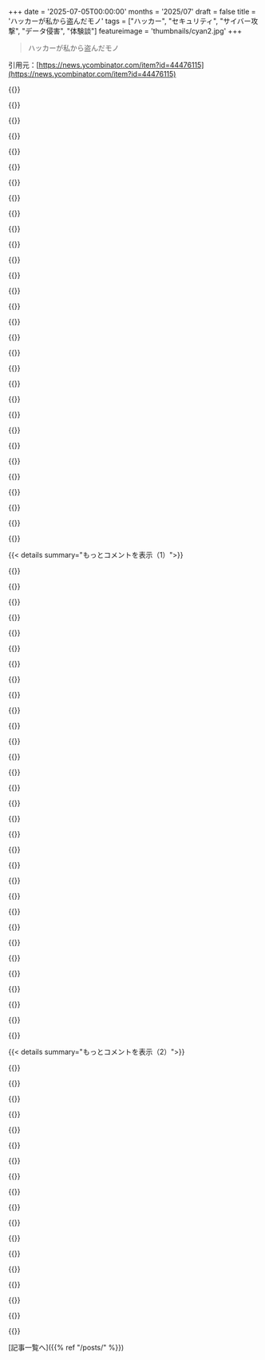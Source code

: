 +++
date = '2025-07-05T00:00:00'
months = '2025/07'
draft = false
title = 'ハッカーが私から盗んだモノ'
tags = ["ハッカー", "セキュリティ", "サイバー攻撃", "データ侵害", "体験談"]
featureimage = 'thumbnails/cyan2.jpg'
+++

> ハッカーが私から盗んだモノ

引用元：[https://news.ycombinator.com/item?id=44476115](https://news.ycombinator.com/item?id=44476115)




{{<matomeQuote body="最近ひどい騒音のビルに住んでるんだけど、適切にEQedされたwhite noiseを流したら、騒音をマスキングできて正気を保ち、少しは眠れるようになったよ。<br>mynoiseアプリはfancyじゃないけど、宣伝通りに機能するし、デバイス間でも使えるんだ。<br>買った時は誰が作ったか知らなかったけど、この記事でアプリの作者に顔が見えた気がする。<br>誰かにattackされると、人へのtrustを損なう点でさらにtraumaticだよね。<br>それでdefensiveになったりdistrustfulになったり、他の人に対してoffensiveになったりtrust-violatingになったりして、トラウマをbreedする可能性があるんだ。<br>これはattackerの言い訳にはならないけど、どうやったらこのvicious circleを終わらせられるかって聞かれたら、long-termのmental health（across generations）にかかってるって言うかな。" userName="strogonoff" createdAt="2025/07/06 05:39:27" color="#45d325">}}




{{<matomeQuote body="僕も上のtenantの騒音にlong-termで悩まされてたんだ。<br>定期的にofficeにcomplainしても、sympathyは得られたけど、それだけだった。<br>それで、Siriに”Loud neighbors”って言うたびにtemplated emailをlandlordに送るiOs shortcutを作ったんだ。<br>週に3〜4通emailを送るのが驚くほど効果的だったよ。<br>officeから誰かを追い出しながらshooshするのと、every other dayにemailにrespondしなきゃいけないのとは違うんだと思う。<br>もちろん、君のsituationにはこのstrategyがamenableじゃないかもしれないけど、<br>どちらにしても、brother/sister、共感するよ。peace and quietを願ってる。" userName="Hnrobert42" createdAt="2025/07/06 12:48:15" color="#ff33a1">}}




{{<matomeQuote body="この話をするのにright timeかわからないけど、僕も長年noisy neighboursがいたから、これを見てlaughしちゃったんだ（まだ見てなかったらだけど）：https://youtu.be/4IRB0sxw-YU<br>僕もみんなにpeace and quietを願ってるよ。" userName="davidee" createdAt="2025/07/06 16:25:26" color="">}}




{{<matomeQuote body="これはすごく良いね、リンクありがとう。<br>（僕のnoise issueは過去2年間human neighbourにinducedされたものじゃないから、今はもうlaugh about itできるんだ。）" userName="strogonoff" createdAt="2025/07/08 08:12:51" color="">}}




{{<matomeQuote body="君のempathyに感謝するよ。<br>僕も以前、noisy tenantがいる状況に住んでたんだ。<br>真夜中に何かがfallingするようなloud bang noisesがして、floorsがとてもthinだった。<br>僕のinfinite wisdomで、それをsorting outする代わりにmoveすることを決めたんだけど、<br>その少なくともpotentially negotiableな状況を、rentが3倍高いapartmentでのinflexibleなyearly tenancy contractとトレードしたんだ。<br>そこではnoisy liftがあって、complaintsにもかかわらずbuilding managementはcare lessだった。（Silver liningは、少なくともnoise EQがconstant rumbleをcoverしやすいことかな。）" userName="strogonoff" createdAt="2025/07/06 15:39:41" color="">}}




{{<matomeQuote body="Noise pollutionは、poorがdisproportionately shoulderedするもう一つのtaxだね。" userName="theteapot" createdAt="2025/07/06 19:08:48" color="">}}




{{<matomeQuote body="うん！<br>数週間前、＜country＞（編集済み：privacyのために書いた後削除）のhighway/motorwayで”stuck”（誰かにdrop offされて、別の誰かがpick upしてくれるはずが遅れてたから）してたんだ。<br>weatherはgreatだった！Sunがshiningで、coolな24度、hoodieを着てて、windyだった。<br>highway/motorwayでwaitingしてるのが退屈になったんだ。<br>近くにvillage/coffee placeは全然なかったから、縦のsmall roadを通ってgreen fieldのそばをwalkすることにしたんだ。<br>それでwindyだった。<br>bushesやtreesのleavesがswinging back and forthしてるのが見えたんだ。<br>windyでとてもcalmingだった（僕のsoulにとって）から、wonderful natureをgazingしてそこに立ってた。<br>それで、why the fuck do we live in cement boxes in cities?って考えてたんだ。<br>”a few sqmを買って、glass/brick/steelで何かをbuildして、deep foundationsなしで、”house”のすぐ隣にsmaller 25sqmの”hut”をofficeとして持って、fieldの隣にliveしてgreat lifeを送れるんじゃないか…ってね。<br>anyway、友達がarrivedして、僕をpick upしてdrivingを続けたんだ。<br>remote land/house/’office’のcostは、ほとんどの100sqm flatのcostの50%になるだろうと考えてたんだ。<br>calmnessっていうproと、middle of nowhereでaloneっていうconがあるけどね。<br>でもalways the optionはあるんだ…" userName="HenryBemis" createdAt="2025/07/06 22:41:32" color="">}}




{{<matomeQuote body="Intuitive senseはあるし、たぶん多くの場所でtrueだろうね（例えば僕はUSにはいないんだ）。<br>でも、僕が見た中でもsome of the quietest flatsはsubsidized government housingだったり、僕のrentのほとんど半分だったりしたんだ。<br>僕はただ、そういうのにluck outしなかっただけ。<br>もし君がtop N%なら、yes、たぶんnoiseについてworryする必要はないだろうね。<br>however、at this point、僕らは”the poor”のdefinitionについてarguingしてるだけだね。<br>tenancy agreementをnothingのようにforfeitするcashがないanyoneを意味するなら、yes。" userName="strogonoff" createdAt="2025/07/07 03:01:05" color="">}}




{{<matomeQuote body="Pentester/bug bounty hunterだよ。<br>ownerがこれをexperienceするのはfrustratingだろうってappreciateしてるけど、<br>これは僕にはnormal internet noiseに読めるな、worst atでも誰かがBurp Suiteをfired upしてwebsiteでgoをhitしただけだ。<br>Many, many commercial toolsはこういうsorts of attacksをen masseでデフォルトでrunしてるんだ、<br>いくつかのSaaS companiesはこれをproductとしてさえやってる。<br>The entire internetはconstantly scanされてて、そのscannerの多くは、discoveredされたwebsiteに対してautomated collections of attacksをrunするんだ。<br>それがrightだとは言わないけど、it is the reality we live inだね。<br>個人的にtaking itはしないだろう。" userName="iwassayinbourns" createdAt="2025/07/06 12:12:13" color="#ff33a1">}}




{{<matomeQuote body="もしsharkが君をattackしても、それはpersonalじゃないけど、traumaticだよね。<br>Also、sharksはethically-questionable hackersによってmadeされたんじゃない。<br>なぜ君がこのperson’s legitimate traumaをdismissする必要があるのかわからないな、<br>awfully boorish of you to do soに思えるよ。" userName="doitformango" createdAt="2025/07/06 17:32:45" color="#38d3d3">}}




{{<matomeQuote body="これ逆じゃないかなって思ったんだ。ハッカーの行為を個人的な悪意じゃなくて、処理すべき出来事として受け止める手助けをしようとしてるんだよ。<br>深く落ち込んだ出来事が、後で違う見え方をして考えが変わった経験に感謝してる。これが結局、トラウマとか処理することなんだ。予想外のことにショックを受けて最初は避けるけど、ゆっくり処理して次にどう対処するかって実用的な方法を見つける。そうすれば次は不意打ちされないから。" userName="gblargg" createdAt="2025/07/06 19:50:23" color="#ff5733">}}




{{<matomeQuote body="それめっちゃ良いポイントだね。説明してもらうと、無骨じゃなくて洞察力があるって分かるよ。ありがとう。" userName="doitformango" createdAt="2025/07/06 20:43:32" color="">}}




{{<matomeQuote body="ハッカーのせいでhttps://glslsandbox.comは実質的に死んだんだ。ハッカーがスパムして、誰も対処する時間がなくて、1年半くらい閉鎖されてる。shadertoyみたいに似たサイトはあるけど、誰かのプロジェクトがアホな連中に台無しにされるのは本当に嫌だね。<br>DoSの問題に関しては、無料だから俺はほとんどCloudflareの裏に隠れて、自分のものに自分で対処しなくて済むようにしてる。<br>ハッカーの「お前が壊される方が悪い。もっとちゃんと実装すべきだった」って態度、いつもムカつくんだよ。でも、俺はお前の窓も、ドアも、体も壊せるけど、それが可能だからってお前が悪いって言い訳にはならないだろ。まぁ、アホな連中をなくすのは不可能だって分かってるけどさ…" userName="socalgal2" createdAt="2025/07/06 14:31:27" color="#ff33a1">}}




{{<matomeQuote body="物理システムは情報システムとは違うんだよ。 impenetrableな情報システムは作れるけど、impenetrableな物理システムは作れない。物理システムは元々局所性のおかげで安全だし、security-by-obscurityの恩恵も受けられる。<br>弱い情報システムを誰でも触れるグローバルネットワークに繋いで、誰かがそれを破る方法を見つけたら、個々の攻撃者に腹を立てるより、システム的な弱点を見る価値があるんじゃない？" userName="beeflet" createdAt="2025/07/06 21:42:16" color="#ff5c5c">}}




{{<matomeQuote body="最後の部分、本当にそう思うわ。<br>俺は体格良い方で、6フィート3インチ260ポンド、Ironmanも複数やってて、スポーツ、クライミング、ウェイトリフティング、ちょっと戦闘訓練の経験もある。俺の周りのほとんどの人は素手で殺せると思う。でもやらない、君が言うように、それが人生のやり方じゃないからだ。<br>なのに、人々は自分がやりたいどんなことにも無謀にそれを当てはめる。車、電話、あるいは上で言ってるみたいに人のプロジェクトに。<br>俺がそいつらをボコボコにして、お前の母ちゃんはもっとデカい男とヤるべきだったって笑って言ったらどう感じるだろうな。<br>まあ、嫌な気分になるのは同意だ。" userName="Drunkfoowl" createdAt="2025/07/06 14:50:03" color="">}}




{{<matomeQuote body="俺も君くらいの体格で、君が言ってることを実際にやったことがある（自分で選んだわけじゃないけど）。想像できないくらい信じられないことだけど、そのプロセスは思ったよりずっと長くかかるんだ。<br>俺たちは一時的な肉袋でしかない、脆くて壊れやすい。<br>自分と、お互いを大切にしてね。" userName="ProllyInfamous" createdAt="2025/07/06 16:34:01" color="">}}




{{<matomeQuote body="自分で選んでないのに誰かを素手で殺したってこと？ごめん、よく分かんないんだけど。" userName="flkenosad" createdAt="2025/07/06 18:56:13" color="">}}




{{<matomeQuote body="他人が、可能な全ての行動の中で、その人を物理的に止めるのが最もマシな唯一の方法だと判断せざるを得ない状況に追い込むことがあるんだ。<br>これは皆が“赤ちゃんをフォークで何度も刺すのを立って見てる”のが選びたくない選択肢だと理解してるから、“選択肢がない”って言うんだよ。慣用句だね。" userName="margalabargala" createdAt="2025/07/06 23:11:46" color="">}}




{{<matomeQuote body="”素手で殺せるけどやらない”って言ってたね。それは君が偉いんじゃなくて、社会の物理システムを守る防御が何千年もの進化で厳格だからだよ。<br>今人を襲ったら刑務所か撃たれる。<br>でもインターネットみたいな情報システムは弱い。設計が悪くて進化してない。<br>だから、弱い情報システムを悪用するのは、進化させるために良いことだと思う。" userName="beeflet" createdAt="2025/07/06 21:51:11" color="">}}




{{<matomeQuote body="それって、彼は殺しまくりたいけど法律があるから止まってるだけって言ってるの？<br>変なの。<br>彼が言ってたことと真逆だよ。" userName="subscribed" createdAt="2025/07/07 08:54:49" color="">}}




{{<matomeQuote body="もし法律がなかったら、世界のGenghis Khanみたいな人たちを落ち着かせる進化的圧力はなかっただろうね。紙のルールだけじゃなくて、ルールを強制する力の組織化が大事なんだよ。<br>変なんじゃなくて、直接向き合うのが君にとって不快なだけ。その不快感も同じ進化的圧力の産物さ。<br>俺が言ってることは彼らの言うことと対立してないよ。あの投稿者は単に人を殺せる能力を自慢してたのを、奴隷道徳に合わせて自分を”良い”人に見せるように言い換えただけさ。" userName="beeflet" createdAt="2025/07/07 19:27:42" color="">}}




{{<matomeQuote body="法律だけが影響してるわけじゃないよ。他の社会的なものを含めても、それだけが影響じゃない。<br>俺の理解では、Genghis Khan自身が法的な力を持ってた…ただ他のグループと違う法律だっただけ。<br>これは人間の歴史のパターンだね。内側のグループには有利な法律、外側のグループには自分たちの法律を無視されて不利な法律を押し付けられる。<br>もしかして人間の自然な暴力性って言いたかった？だとしても、法律だけがこれに逆らう進化的圧力だって言うのは話が飛躍してるよ。" userName="IIsi50MHz" createdAt="2025/07/09 16:17:43" color="">}}




{{<matomeQuote body="1．個人的に受け止めないこと。彼らは君が誰か知らないし気にしない。<br>2．何らかのrate limiterがサーバーには不可欠になってきてる。スキャンやプローブは失礼どころかひどいけど、嫌な奴はたくさんいるからね。<br>Fail2banは簡単なログインや脆弱性スキャンに対応できるよ。<br>ウェブサーバー向けに似たのがなくても、書くのは難しくない。ウェブサーバー用のFail2banかrate-limitersを知ってる人いる？" userName="drpixie" createdAt="2025/07/06 12:07:32" color="#45d325">}}




{{<matomeQuote body="ウェブサイトの前にCloudflare（無料プラン）を置けば問題は解決するはずだよ。" userName="rvnx" createdAt="2025/07/06 14:10:34" color="#785bff">}}




{{<matomeQuote body="彼は以前のブログ投稿[0]で、音声ファイルはすでにCloudflareの背後にあるって言ってたから、Cloudflareがちゃんと機能してたなら、オリジンサーバーへの実際の帯域幅への影響はかなり限定的だったと思うよ。<br>たぶんキャッシュがバイパスされないように、クエリ文字列を無視するオプションをオンにしてると良いね。<br>俺も似たような音声サイト[1]を運営してて、HNのフロントページに載ったことがあるんだ。それもCloudflareの背後だよ。トラフィックが1日数テラバイトに跳ね上がるのは最初はちょっとショックだけど、ちゃんと設定されてればCFはうまく機能するよ。<br>[0] https://mynoise.net/blog.php#landed<br>[1] https://ambiph.one" userName="matteason" createdAt="2025/07/06 16:11:28" color="#ff5733">}}




{{<matomeQuote body="インターネットがCloudflareにみんなで頼らなきゃいけないなんて、ちょっと悲しい状態だよね。他に知ってる無料の代替サービスもないし。" userName="reddalo" createdAt="2025/07/06 14:25:25" color="">}}




{{<matomeQuote body="Fail2ban（すでに言及されてるね）みたいなサーバーサイドのソリューションを使えば、Cloudflareに頼る必要なんて誰にもないんだ。他にiptablesみたいな、もっと細かいトラフィック制御ができるツールもあるよ。万能な解決策はないから、自分の状況に合うツールを選べばいいんだ。もし状況がすごく特殊で既存のツールがどれも使えないなら、おそらく自分でコードを書くリソースがあるはずだよ。" userName="kmoser" createdAt="2025/07/06 15:10:17" color="#38d3d3">}}




{{<matomeQuote body="プライベートなデータがなくて重要じゃないウェブサイト、特に音楽アーティストにとっては、時間とエネルギーがすごくかかるんだ。Cloudflareには24時間体制で見てくれる専門家がいるし、無料の帯域幅も提供してくれる。それが全部0 USDで手に入るんだ。" userName="rvnx" createdAt="2025/07/06 15:32:03" color="">}}




{{<matomeQuote body="Cloudflareを使うことに反対してるんじゃないんだ。「みんなでCloudflareに頼る必要がある」っていう主張に対して、他の選択肢もあるって指摘することで答えてたんだよ。" userName="kmoser" createdAt="2025/07/06 19:36:47" color="">}}




{{<matomeQuote body="もしかしたら僕はただの気難しい年寄りかもしれないけど、インターネット全体がCloudflareにMiTMされてるのが、どういうわけか良いことみたいにみんなが装ってるのに心底うんざりしてるんだ。もし良い代替を探してるなら、OWASPによるModSecurityプロジェクトを見てみるのがいいと思うよ。" userName="VladVladikoff" createdAt="2025/07/06 14:59:31" color="">}}




{{< details summary="もっとコメントを表示（1）">}}

{{<matomeQuote body="君の視点がしっかり考えられてないかもしれない良い兆候の一つは、どんな反対意見も建前にすぎないって言い切っちゃう時だよ。" userName="brookst" createdAt="2025/07/06 19:48:31" color="">}}




{{<matomeQuote body="うん。君の言う通りだね。もっと簡潔に考えを書く時間を作るべきだったよ。コメントありがとう、こういうところがHacker Newsでの議論の良いところだね。<br>僕の一番の問題は、全てのウェブサイトを単一障害点にしちゃうこと。しかも大企業の利害がかかってる場所だよ。これは自由で開かれたウェブの真逆だね。<br>技術的な観点からも好きじゃないんだ。サーバーからの応答時間がかなり悪くなる。サイトのパフォーマンス向上にたくさん時間をかけてるのに、ハッカーを恐れてそれを全部捨てるのは、個人的には間違った解決策に見えるんだ。" userName="VladVladikoff" createdAt="2025/07/07 00:17:23" color="#38d3d3">}}




{{<matomeQuote body="その特定のケースでは、コストと報酬の良い比率だと思うよ。NSAが君のMyNoise履歴を知っててもリスクはすごく小さいし。メールとかすごく機密性の高いコンテンツについては、Apple、Google、Metaなんかと提携してるしね。" userName="rvnx" createdAt="2025/07/06 15:10:45" color="">}}




{{<matomeQuote body="もっと大きく考えてみてよ。NSAが君のMyNoise履歴を知るリスクはすごく小さいかもしれないけど、政府が君の全ての履歴を知るリスクはすごく大きいんだから。<br>SSLはここで追加されて、ここで削除されるんだ :)" userName="beeflet" createdAt="2025/07/06 21:57:35" color="">}}




{{<matomeQuote body="myNoiseはCloudflareを使ってるよ。<br>myNoiseは今、OneでホストされてるVirtual Private Server (VPS)上で動いてて、オーディオアセットはCloudflareを通したCDNで配信されてるんだって…" userName="wdr1" createdAt="2025/07/06 20:50:32" color="#45d325">}}




{{<matomeQuote body="fail2banでも何か対策できそうだね。" userName="sleepybrett" createdAt="2025/07/06 14:21:08" color="">}}




{{<matomeQuote body="善い奴と悪い奴の間の不公平な戦いは、何千年も悩みの種だったんだろうね。悪い奴らをどうするかって、殺す、許す、教育して更生させる、とか色々提案されてきたけど、どれもなんかうまくいかないみたい。<br>一つの解決策は、全員集めて別の惑星に送って、そこで好きなように暮らさせることかもしれないね。良い奴らを煩わせずにさ。そして、これがまさに彼らがやったことで、俺たちがここにいるんだ、なんて言う人もいるかもね 笑" userName="bronlund" createdAt="2025/07/06 11:52:49" color="">}}




{{<matomeQuote body="＞全員集めて別の惑星へ送る…<br>それ、前にも試されたことあるよ。最初は電話消毒係とか、美容師とか、広告営業マンから始まったんだ。" userName="tux1968" createdAt="2025/07/06 12:15:48" color="">}}




{{<matomeQuote body="てっきりオーストラリアの話かと思ったよ。" userName="erikerikson" createdAt="2025/07/06 12:50:44" color="">}}




{{<matomeQuote body="最近記事で見た気がするんだけど、誰かがhttpプロトコルを使って、受け取った側でサイズが爆発的に膨れ上がるように特別に細工したgzipコンテンツを配信してたんだ。クローラーって通常そんなにメモリ割り当ててないから、これいい予防策になるかもね。" userName="thijson" createdAt="2025/07/06 13:38:53" color="#ff5733">}}




{{<matomeQuote body="悪い行いに対してゼロトレランスっていう考え方は好きだな。" userName="bronlund" createdAt="2025/07/06 14:02:42" color="">}}




{{<matomeQuote body="＞悪い行い<br>あと、「zip bomb」はね、robots.txtのDisallowって指定で、サーバーが行っちゃダメって場所にあったのに、botがそこに行ったってわけ。親コメントの人が混乱してるわけじゃないと思うけど、ただまだ触れられてなかったからさ。" userName="lcnPylGDnU4H9OF" createdAt="2025/07/06 15:07:03" color="#ff33a1">}}




{{<matomeQuote body="＞全員集めて別の惑星へ送る…そして、これがまさに彼らがやったことで、俺たちがここにいるんだ、なんて言う人もいるかもね 笑<br>俺たちが悪い奴らってことか。" userName="ValentineC" createdAt="2025/07/06 13:14:41" color="">}}




{{<matomeQuote body="悪質なハッカーを殺そうとしたことなんて、いつあったんだ？" userName="tiahura" createdAt="2025/07/06 17:41:10" color="">}}




{{<matomeQuote body="例えばJunaid Hussainって奴がいるよ。ドローン攻撃は誰もが良いとは思わないかもだけど、ハッカーを殺すのは別に新しいことじゃない。" userName="bronlund" createdAt="2025/07/06 17:52:27" color="">}}




{{<matomeQuote body="可哀想に、LLMボットにクロールされたんじゃないかな。”攻撃者”は多分この人が誰か知らないよ。顔の見えない企業が彼の音やホワイトノイズコンテンツをLLMの学習に使ってるだけ。<br>俺も似たような”攻撃”を毎日受けるけど、ただのボットが証明書の透明性ログをクロールしてるだけだってわかる。サイト証明書を調べると、Let’s Encrypt CAが発行してる。せいぜいスクリプトキディが簡単に手に入るものを狙ってるだけさ。<br>今後、彼がこれらの”攻撃”を個人的に受け止めすぎないと良いな。全体的に良い人みたいだし、たぶんこの世には良すぎるくらいの人だよ。" userName="xyst" createdAt="2025/07/06 11:17:04" color="#38d3d3">}}




{{<matomeQuote body="私は長年の会員で、MyNoise.netを何年も楽しんでるよ。集中したり気が散るのを防ぐのに、これほど良いものを見つけたことはない。brain.fmやYouTube musicも使ってるけど、彼のサイトに戻ってくるのは、ただシンプルに、もっと意図的で、自分にとってより効果的だからなんだ。" userName="Procrastes" createdAt="2025/07/06 02:09:33" color="#ff33a1">}}




{{<matomeQuote body="MyNoiseアプリは私の人生を実感できるほど改善してくれたよ。家ではホワイトノイズマシンを使ってるけど、旅行中はMyNoiseが睡眠のお供。特に、目を覚ます可能性のある特定のノイズをブロックするためにEQを設定できるのが本当にありがたいんだ。<br>迷惑なハックについて聞いて残念だよ…" userName="wintermutestwin" createdAt="2025/07/06 02:09:39" color="#ff5c5c">}}




{{<matomeQuote body="全く同意！私も何年も同じように使ってるよ。<br>特に良いなって思うのは、電波が不安定な時でも、一度お気に入りのノイズを読み込めばブラウザ上でローカルに実行されること。だから接続が悪くなっても途切れずに再生し続けてくれるんだ。" userName="StanislavPetrov" createdAt="2025/07/06 05:08:41" color="#38d3d3">}}




{{<matomeQuote body="なんでこんな良い人を傷つけようとする人がいるんだろう？このサイトは素晴らしいのに。" userName="orourke" createdAt="2025/07/06 00:56:06" color="">}}




{{<matomeQuote body="世界が燃えるのを見たいだけの人っているんだよね。理由はたくさんあるけど、一番根本的には、傷ついた人が他人を傷つけるんだ。<br>誰かが…あまり友好的じゃない…時に、それを心に留めておくのが好きだよ。ひどく反応することで、相手が他の誰かに同じことをするのを正当化させてしまうからね。口から泡を吹くような狂人にならずに自分を守る方法を見つけたんだ。たいていは水鉄砲で境界を守れる。核兵器は要らない。<br>全ては繋がってる。この人（記事の著者）は世間知らずかもしれないけど、良い繋がりを生み出そうと実際努力してる。私はそれに拍手を送るよ。" userName="ChrisMarshallNY" createdAt="2025/07/06 01:20:48" color="">}}




{{<matomeQuote body="多くの人が、世界に何かしらの影響を与えたいと必死に思ってる気がするんだ。自分の存在（あるいはその影響）を誰かに認めてもらうようなこと。<br>否定的なものを表面に出すように作られた社会で、それを肯定的な方法でやるには、本当に努力が必要だよ。" userName="walls" createdAt="2025/07/06 01:47:28" color="">}}




{{<matomeQuote body="人を傷つけて喜ぶやつはいるんだよ、シンプルにそれだけだよ。" userName="heavyset_go" createdAt="2025/07/06 02:47:11" color="">}}




{{<matomeQuote body="シンプルすぎない？人間は環境とかシステムの一部で、そこでそうなるんだよ。<br>昔、世界が自分を敵視してる気がして暴れたかった身としては、あれは単なる悪意じゃなくて、そう感じてたからの一発だった。<br>原因（古い制度とか資本主義とか）が分かれば、向ける相手も変わる。mynoise guyと”the system”の違いも分かんないうちは仕方ないかもね。<br>まあ、結局クソなやつはいるし、理由が分かっても解決しないんだけど。" userName="pksebben" createdAt="2025/07/06 09:42:34" color="#ff5733">}}




{{<matomeQuote body="壊すのは作るよりずっと簡単だよね。<br>俺は作る方が好きだけど、これはラクな道じゃない。<br>ちょっとは成功したけど、俺がやったって知られてないことの方が多いな、まあそれでいいけど。" userName="ChrisMarshallNY" createdAt="2025/07/06 01:51:41" color="">}}




{{<matomeQuote body="「人は愛されたい、無理なら尊敬、それも無理なら恐れられたい、嫌われ軽蔑されてもいい。人に何か感情を起こさせたいんだ。魂は空っぽなのが怖くて、何としても繋がりたい」って、昔の小説に書いてあるよ。ハルマール・セーデルベリイの『Doctor Glas』ね。" userName="teddyh" createdAt="2025/07/06 15:43:56" color="">}}




{{<matomeQuote body="「傷ついた人が人を傷つける」ってのは分かるけど、悪意かな？多くのハッカーはサイトとかをゲームみたいに見てるだけだと思うよ。「このデータ全部取れるかな？」とか。<br>相手のことじゃなくて。<br>コメントで酷いこと言うのも同じ。相手を人間じゃなくて、ただの“endpoint”だと思ってんだよ。" userName="sircastor" createdAt="2025/07/06 16:41:24" color="#ff5733">}}




{{<matomeQuote body="ネットで他人を“dehumanize”してるってのは合ってるけど、ハッカーはWar Gamesの頃とは結構違うよ。<br>今は遊びじゃなくて、お金とか軍事目的が多い。<br>最近のハッキング集団は、SV C-Suitersが羨むくらいのプロ組織になってる。" userName="ChrisMarshallNY" createdAt="2025/07/06 17:41:59" color="">}}




{{<matomeQuote body="ターゲット攻撃じゃないよ。サイト運営してた経験から言うと、ネットはAI crawlersとかscript kiddiesとか、脆弱性探してるプログラムだらけの荒野だよ。" userName="vachina" createdAt="2025/07/06 03:31:30" color="#ff5733">}}




{{<matomeQuote body="だよね？私も彼からメールもらったし、やってること好きで何回も寄付したよ。病気治ってきて嬉しいね。<br>でも、これがターゲット攻撃って考えるのは変だよ。botかAIの暴走とかじゃない？本当に落としたいなら、ファイルをいっぱいDLするなんてやり方しないって。" userName="muppetman" createdAt="2025/07/06 07:48:42" color="#ff5c5c">}}

{{</details>}}




{{< details summary="もっとコメントを表示（2）">}}

{{<matomeQuote body="もしかしたら、どっかのデカいAI companyが、学習データ集めにコレ追加して、「繰り返し」「ずっと」のチェックを適当に押しただけかもね。" userName="emmelaich" createdAt="2025/07/06 01:47:38" color="">}}




{{<matomeQuote body="記事には、最初はコード注入しようとするハッキングだったって書いてあるよ。単なるAI company scraperじゃないってこと。" userName="Aurornis" createdAt="2025/07/06 02:19:19" color="#ff33a1">}}




{{<matomeQuote body="詳しいことが分からないけど、これもインターネット全体を常に調べてwp-adminとかの脆弱性を見つけようとしてる、数えきれないほどの自動スキャナーのどれかだった可能性もあるんじゃないかな。" userName="dewey" createdAt="2025/07/06 04:51:46" color="">}}




{{<matomeQuote body="ネットでの長年の経験から学んだことがあるとすれば、それは一部の人がただ精神的にひどく病んでて、手に入るものは何でも破壊しようとするってこと。単にできるからやるんだ。<br>注目されたい時もあるし、ただ世界が燃えるのを見たい時もある。でも、どっちにしても、「ターゲットは何をされたに値したのか？」って聞くのは無意味。だって加害者は多分そんなこと自分で聞かないし、ただの社会不適合者である可能性も十分ある。<br>インターネットが成長するにつれて、そういう人の数も増えるんだ。昔は、こういう人たちは社会から正しく追放されてたし、他人を傷つける能力は厳しく制限されてた。もっと過激な手段に頼らない限りね、それは大抵深刻な結果を伴った。<br>でもネットは彼らに新しい捌け口、新しいやり方を与えたんだ。以前は到底手の届かなかった世界中の人たちのために物事を台無しにする方法。しかも大抵の場合、罰せられるリスクなしにね。" userName="bakugo" createdAt="2025/07/06 08:46:58" color="">}}




{{<matomeQuote body="この人の気持ち分かるわ。俺も最近長年使ってたドメインいくつか盗まれたんだよね。俺にとっては大事だけど、他の人から見たら価値低いだろうし、何でわざわざ？って思うよ。" userName="Pine_Mushroom" createdAt="2025/07/06 11:06:59" color="">}}




{{<matomeQuote body="新しく登録したドメインより古い方が検索エンジンに認識されやすいんだよ。だから盗まれたドメインに市場があるんだ。SNSアカウントも同じだね。" userName="type0" createdAt="2025/07/06 15:36:07" color="#785bff">}}




{{<matomeQuote body="怖い話だね。あなたの場合、盗難はどうやって起こったの？" userName="CamperBob2" createdAt="2025/07/06 17:00:12" color="">}}




{{<matomeQuote body="一部俺のミスで、別のドメインの有効期限切らしたんだ。誰かがそれを手に入れて、古いアドレスでメール使い始めてさ。その古いメールが盗まれたドメインの連絡先になってたんだ。それ使ってパスワードリセットされたみたいで、締め出されちゃった。<br>2FAに使ってた電話は持ってるし、GoDaddyも調査してるらしいけど、もう数ヶ月経って諦め気味。3日おきに「まだ見てない」ってメール来るんだ。" userName="Pine_Mushroom" createdAt="2025/07/06 19:16:29" color="#785bff">}}




{{<matomeQuote body="このウェブサイトすごいね。環境音が大好きだよ。こんなこと起こって残念だけど、彼が続けてくれてて良かった。" userName="mnky9800n" createdAt="2025/07/05 22:41:11" color="">}}




{{<matomeQuote body="こういう人もいるんだよね。数年前、誰かが土地と家を火をつけたんだよ、燃えるの見たかっただけだって。大損害、でも加害者はお咎めなし。国外退去が拒否されたし、保険会社は放火はカバーしないって拒否したからね。これが世の中だよ。ただ世界が燃えるのを見たい人たちがいる。何もできないんだ。" userName="madaxe_again" createdAt="2025/07/06 14:52:58" color="#45d325">}}




{{<matomeQuote body="このサイト最高だよ。寄付送るね。このまま頑張って！" userName="StanislavPetrov" createdAt="2025/07/06 01:00:41" color="#ff5733">}}




{{<matomeQuote body="いいね、でも君はナイーブだね。多くの人がそうあってほしいと願う世界みたいでさ。でも残念ながら、現実的じゃないんだ。<br>何かを作るのって、最初から大変だって分かってたら多分始めてなかっただろうってくらい難しいし、おまけに簡単にあっさり壊されちゃう。でも、作り続けて構築していこう。他にやることはないんだから。障害を乗り越える挑戦を楽しもうぜ、存在自体を憎んじゃダメだよ。Xを作るためには、よくA、B、C（そしてアルファベットのほとんど全部）を作って、Xが最大限成功するための土台を整えないといけないんだ。大変かもしれないけど、Xのメリットに集中しよう。<br>君たちはその姿勢でやってるみたいだね、ありがたいことに。（ここでいうXは「何でも」を指すけど、Twitterとして知られていた<br>プラットフォームじゃないよ）<br>憂鬱な気分はまた戻ってくるさ、その度に乗り越えていこう。少しずつ楽になるよ。" userName="BLKNSLVR" createdAt="2025/07/06 01:04:54" color="#ff33a1">}}




{{<matomeQuote body="「＞ いいね、でも君はナイーブだね」<br>誰が彼にこんなことするなんて信じられないよ。彼が何をしてきたか知ってる？どれだけ人を助けるために努力してきたか？<br>悪く言う前に、もう少し話を掘り下げてみるべきだよ。" userName="drdiamo" createdAt="2025/07/06 02:53:29" color="">}}




{{<matomeQuote body="彼もMyNoiseも大好きなんだけど、彼は落ち着いた方がいいな。誰も「彼にこれをやった」わけじゃないよ。これはほぼ間違いなく、99.99＼%普通のインターネットのノイズで、彼が今まで気づかなかっただけだよ。どのサイトだってこういうのはあるんだ。" userName="dmd" createdAt="2025/07/06 12:38:20" color="">}}




{{<matomeQuote body="だからって別に大丈夫なわけじゃないし、影響が少ないわけでもないだろ。彼はMyNoiseを何年も運営しててさ、もし前に攻撃されてたとしても、今回はブログ記事を書くほどずっと酷かったってことなんだろうね。" userName="algorithmsRcool" createdAt="2025/07/06 19:30:32" color="">}}




{{<matomeQuote body="悪意のある多くの人たちは、ターゲットが良い行いをしてるかなんて気にしないんだ。場合によっては、病院にとってのランサムウェアみたいに、それがより大きなターゲットになることもあるんだよ。" userName="giantg2" createdAt="2025/07/06 03:15:15" color="">}}




{{<matomeQuote body="退屈なティーンエイジャーは気にしないんだ。世界には根っからのニヒリストがいるんだよ[0]。彼らは理由もなく意地悪なことをして、気にせず次に進む。これは人類の歴史上ずっとそうだったんだ。<br>「父よ、彼らをお許しください、彼らは自分が何をしているか分かっていません」<br>0: その言葉が何を意味するのか実際には知らないことも多いけどね" userName="honkycat" createdAt="2025/07/06 06:15:03" color="">}}

{{</details>}}



[記事一覧へ]({{% ref "/posts/" %}})
